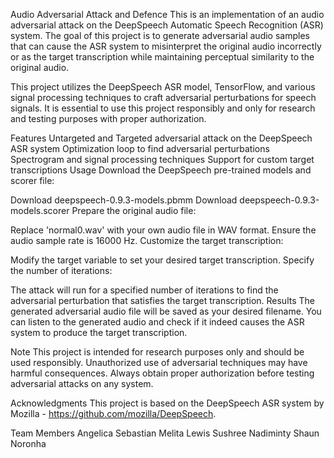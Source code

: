 Audio Adversarial Attack and Defence
This is an implementation of an audio adversarial attack on the DeepSpeech Automatic Speech Recognition (ASR) system. The goal of this project is to generate adversarial audio samples that can cause the ASR system to misinterpret the original audio incorrectly or as the target transcription while maintaining perceptual similarity to the original audio.

This project utilizes the DeepSpeech ASR model, TensorFlow, and various signal processing techniques to craft adversarial perturbations for speech signals. It is essential to use this project responsibly and only for research and testing purposes with proper authorization.

Features
Untargeted and Targeted adversarial attack on the DeepSpeech ASR system
Optimization loop to find adversarial perturbations
Spectrogram and signal processing techniques
Support for custom target transcriptions
Usage
Download the DeepSpeech pre-trained models and scorer file:

Download deepspeech-0.9.3-models.pbmm
Download deepspeech-0.9.3-models.scorer
Prepare the original audio file:

Replace 'normal0.wav' with your own audio file in WAV format. Ensure the audio sample rate is 16000 Hz.
Customize the target transcription:

Modify the target variable to set your desired target transcription.
Specify the number of iterations:

The attack will run for a specified number of iterations to find the adversarial perturbation that satisfies the target transcription.
Results
The generated adversarial audio file will be saved as your desired filename. You can listen to the generated audio and check if it indeed causes the ASR system to produce the target transcription.

Note
This project is intended for research purposes only and should be used responsibly. Unauthorized use of adversarial techniques may have harmful consequences. Always obtain proper authorization before testing adversarial attacks on any system.

Acknowledgments
This project is based on the DeepSpeech ASR system by Mozilla - https://github.com/mozilla/DeepSpeech.

Team Members
Angelica Sebastian
Melita Lewis
Sushree Nadiminty
Shaun Noronha
